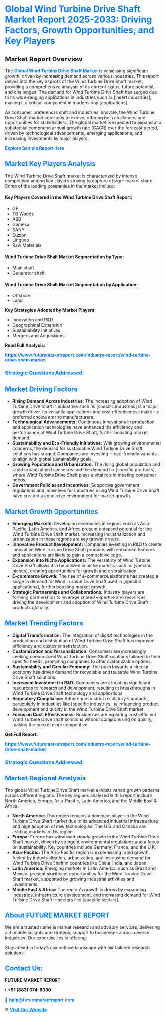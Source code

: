 <h1 style="color: #007BFF;">Global Wind Turbine Drive Shaft Market Report 2025-2033: Driving Factors, Growth Opportunities, and Key Players</h1>

<section id="overview">
<h2>Market Report Overview</h2>
<p>The <a href="https://www.futuremarketreport.com/industry-report/wind-turbine-drive-shaft-market" style="color: #007BFF; text-decoration: none;"><strong>Global Wind Turbine Drive Shaft Market</strong></a> is witnessing significant growth, driven by increasing demand across various industries. This report delves into the key aspects of the Wind Turbine Drive Shaft market, providing a comprehensive analysis of its current status, future potential, and challenges. The demand for Wind Turbine Drive Shaft has surged due to its wide-ranging applications in industries such as [insert industries], making it a critical component in modern-day [applications].</p>
<p>As consumer preferences shift and industries innovate, the Wind Turbine Drive Shaft market continues to evolve, offering both challenges and opportunities for stakeholders. The global market is expected to expand at a substantial compound annual growth rate (CAGR) over the forecast period, driven by technological advancements, emerging applications, and increasing investments by major players.</p>
</section>

<section id="overview">
<p><a href="https://www.futuremarketreport.com/request-sample/reportId=102540" style="color: #007BFF; text-decoration: none;"><strong>Explore Sample Report Here</strong></a></p>
</section>

<section id="key-players">
<h2 style="color: #007BFF;">Market Key Players Analysis</h2>
<p>The Wind Turbine Drive Shaft market is characterized by intense competition among key players striving to capture a larger market share. Some of the leading companies in the market include:</p>
<h4>Key Players Covered in the Wind Turbine Drive Shaft Report:</h4>
<ul><li>GE</li><li>TB Woods</li><li>ABB</li><li>Gamesa</li><li>SANY</li><li>Suzlon</li><li>Linguee</li><li>Raw Materials</li></ul>
<h4>Wind Turbine Drive Shaft Market Segmentation by Type:</h4>
<ul><li>Main shaft</li><li>Generator shaft</li></ul>

<h4>Wind Turbine Drive Shaft Market Segmentation by Application:</h4>
<ul><li>Offshore</li><li>Land</li></ul>
<p><strong>Key Strategies Adopted by Market Players:</strong></p>
<ul>
<li>Innovation and R&D</li>
<li>Geographical Expansion</li>
<li>Sustainability Initiatives</li>
<li>Mergers and Acquisitions</li>
</ul>
</section>

<section>
<p><strong>Read Full Analysis: </strong></p><a href="https://www.futuremarketreport.com/industry-report/wind-turbine-drive-shaft-market" style="color: #007BFF; text-decoration: none;"><strong>https://www.futuremarketreport.com/industry-report/wind-turbine-drive-shaft-market</strong></a>
<h3 style="color: #007BFF;">Strategic Questions Addressed:</h3>
</section>

<section id="driving-factors">
<h2 style="color: #007BFF;">Market Driving Factors</h2>
<ul>
<li><strong>Rising Demand Across Industries:</strong> The increasing adoption of Wind Turbine Drive Shaft in industries such as [specific industries] is a major growth driver. Its versatile applications and cost-effectiveness make it a preferred choice among manufacturers.</li>
<li><strong>Technological Advancements:</strong> Continuous innovations in production and application technologies have enhanced the efficiency and performance of Wind Turbine Drive Shaft, further boosting market demand.</li>
<li><strong>Sustainability and Eco-Friendly Initiatives:</strong> With growing environmental concerns, the demand for sustainable Wind Turbine Drive Shaft solutions has surged. Companies are investing in eco-friendly variants to align with global sustainability goals.</li>
<li><strong>Growing Population and Urbanization:</strong> The rising global population and rapid urbanization have increased the demand for [specific products], where Wind Turbine Drive Shaft plays a vital role in meeting consumer needs.</li>
<li><strong>Government Policies and Incentives:</strong> Supportive government regulations and incentives for industries using Wind Turbine Drive Shaft have created a conducive environment for market growth.</li>
</ul>
</section>

<section id="growth-opportunities">
<h2 style="color: #007BFF;">Market Growth Opportunities</h2>
<ul>
<li><strong>Emerging Markets:</strong> Developing economies in regions such as Asia-Pacific, Latin America, and Africa present untapped potential for the Wind Turbine Drive Shaft market. Increasing industrialization and urbanization in these regions are key growth drivers.</li>
<li><strong>Innovative Product Development:</strong> Companies investing in R&D to create innovative Wind Turbine Drive Shaft products with enhanced features and applications are likely to gain a competitive edge.</li>
<li><strong>Expansion into Niche Applications:</strong> The versatility of Wind Turbine Drive Shaft allows it to be utilized in niche markets such as [specific niches], creating opportunities for growth and diversification.</li>
<li><strong>E-commerce Growth:</strong> The rise of e-commerce platforms has created a surge in demand for Wind Turbine Drive Shaft used in [specific applications], further boosting market growth.</li>
<li><strong>Strategic Partnerships and Collaborations:</strong> Industry players are forming partnerships to leverage shared expertise and resources, driving the development and adoption of Wind Turbine Drive Shaft products globally.</li>
</ul>
</section>

<section id="trending-factors">
<h2 style="color: #007BFF;">Market Trending Factors</h2>
<ul>
<li><strong>Digital Transformation:</strong> The integration of digital technologies in the production and distribution of Wind Turbine Drive Shaft has improved efficiency and customer satisfaction.</li>
<li><strong>Customization and Personalization:</strong> Consumers are increasingly seeking personalized Wind Turbine Drive Shaft solutions tailored to their specific needs, prompting companies to offer customizable options.</li>
<li><strong>Sustainability and Circular Economy:</strong> The push towards a circular economy has driven demand for recyclable and reusable Wind Turbine Drive Shaft solutions.</li>
<li><strong>Increased Investment in R&D:</strong> Companies are allocating significant resources to research and development, resulting in breakthroughs in Wind Turbine Drive Shaft technology and applications.</li>
<li><strong>Regulatory Compliance:</strong> Adherence to strict regulatory standards, particularly in industries like [specific industries], is influencing product development and quality in the Wind Turbine Drive Shaft market.</li>
<li><strong>Focus on Cost-Effectiveness:</strong> Businesses are exploring cost-efficient Wind Turbine Drive Shaft solutions without compromising on quality, making the market more competitive.</li>
</ul>
</section>

<section>
<p><strong>Get Full Report: </strong></p><a href="https://www.futuremarketreport.com/industry-report/wind-turbine-drive-shaft-market" style="color: #007BFF; text-decoration: none;"><strong>https://www.futuremarketreport.com/industry-report/wind-turbine-drive-shaft-market</strong></a>
<h3 style="color: #007BFF;">Strategic Questions Addressed:</h3>
</section>


<section id="regional-analysis">
<h2 style="color: #007BFF;">Market Regional Analysis</h2>
<p>The global Wind Turbine Drive Shaft market exhibits varied growth patterns across different regions. The key regions analyzed in this report include North America, Europe, Asia-Pacific, Latin America, and the Middle East & Africa:</p>
<ul>
<li><strong>North America:</strong> This region remains a dominant player in the Wind Turbine Drive Shaft market due to its advanced industrial infrastructure and high adoption of new technologies. The U.S. and Canada are leading markets in this region.</li>
<li><strong>Europe:</strong> Europe has witnessed steady growth in the Wind Turbine Drive Shaft market, driven by stringent environmental regulations and a focus on sustainability. Key countries include Germany, France, and the U.K.</li>
<li><strong>Asia-Pacific:</strong> The Asia-Pacific region is experiencing rapid growth, fueled by industrialization, urbanization, and increasing demand for Wind Turbine Drive Shaft in countries like China, India, and Japan.</li>
<li><strong>Latin America:</strong> Emerging markets in Latin America, such as Brazil and Mexico, present significant opportunities for the Wind Turbine Drive Shaft market, supported by growing industrial activities and investments.</li>
<li><strong>Middle East & Africa:</strong> The region’s growth is driven by expanding industries, infrastructure development, and increasing demand for Wind Turbine Drive Shaft in sectors like [specific sectors].</li>
</ul>
</section>

<footer>
<h2 style="color: #007BFF;">About FUTURE MARKET REPORT</h2>
<p>We are a trusted name in market research and advisory services, delivering actionable insights and strategic support to businesses across diverse industries. Our expertise lies in offering:</p>

<p>Stay ahead in today’s competitive landscape with our tailored research solutions.</p>

<h2 style="color: #007BFF;">Contact Us:</h2>
<p><strong>FUTURE MARKET REPORT</strong></p>
<p>📞 <strong>+91 (883) 074-8030</strong></p>
<p>📧 <strong><a href="mailto:help@futuremarketreport.com" style="color: #007BFF;">help@futuremarketreport.com</a></strong></p>
<p>🌐 <strong><a href="https://www.futuremarketreport.com/" style="color: #007BFF;">Visit Our Website</a></strong></p>
</footer>